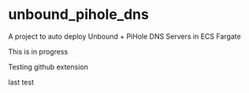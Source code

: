 # unbound_pihole_dns
A project to auto deploy Unbound + PiHole DNS Servers in ECS Fargate

This is in progress

Testing github extension

last test